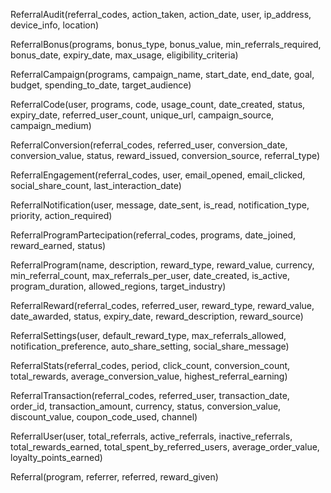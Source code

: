 
ReferralAudit(referral_codes, action_taken, action_date, user, ip_address, device_info, location)

ReferralBonus(programs, bonus_type, bonus_value, min_referrals_required, bonus_date, expiry_date, max_usage, eligibility_criteria)

ReferralCampaign(programs, campaign_name, start_date, end_date, goal, budget, spending_to_date, target_audience)

ReferralCode(user, programs, code, usage_count, date_created, status, expiry_date, referred_user_count, unique_url, campaign_source, campaign_medium)

ReferralConversion(referral_codes, referred_user, conversion_date, conversion_value, status, reward_issued, conversion_source, referral_type)

ReferralEngagement(referral_codes, user, email_opened, email_clicked, social_share_count, last_interaction_date)

ReferralNotification(user, message, date_sent, is_read, notification_type, priority, action_required)

ReferralProgramPartecipation(referral_codes, programs, date_joined, reward_earned, status)

ReferralProgram(name, description, reward_type, reward_value, currency, min_referral_count, max_referrals_per_user, date_created, is_active, program_duration, allowed_regions, target_industry)

ReferralReward(referral_codes, referred_user, reward_type, reward_value, date_awarded, status, expiry_date, reward_description, reward_source)

ReferralSettings(user, default_reward_type, max_referrals_allowed, notification_preference, auto_share_setting, social_share_message)

ReferralStats(referral_codes, period, click_count, conversion_count, total_rewards, average_conversion_value, highest_referral_earning)

ReferralTransaction(referral_codes, referred_user, transaction_date, order_id, transaction_amount, currency, status, conversion_value, discount_value, coupon_code_used, channel)

ReferralUser(user, total_referrals, active_referrals, inactive_referrals, total_rewards_earned, total_spent_by_referred_users, average_order_value, loyalty_points_earned)

Referral(program, referrer, referred, reward_given)
